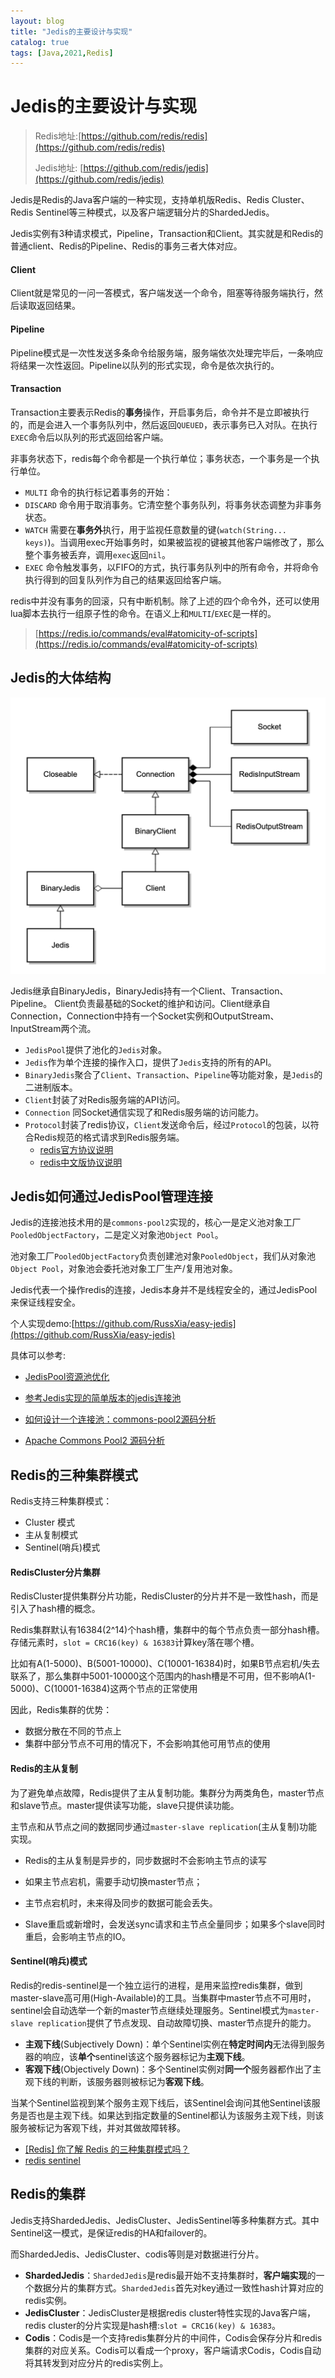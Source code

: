 ```yaml
---
layout: blog
title: "Jedis的主要设计与实现"
catalog: true
tags: [Java,2021,Redis]
---
```

# Jedis的主要设计与实现

> Redis地址:[https://github.com/redis/redis](https://github.com/redis/redis)
>
> Jedis地址: [https://github.com/redis/jedis](https://github.com/redis/jedis)

Jedis是Redis的Java客户端的一种实现，支持单机版Redis、Redis Cluster、Redis Sentinel等三种模式，以及客户端逻辑分片的ShardedJedis。

Jedis实例有3种请求模式，Pipeline，Transaction和Client。其实就是和Redis的普通client、Redis的Pipeline、Redis的事务三者大体对应。

#### Client

Client就是常见的一问一答模式，客户端发送一个命令，阻塞等待服务端执行，然后读取返回结果。

#### Pipeline

Pipeline模式是一次性发送多条命令给服务端，服务端依次处理完毕后，一条响应将结果一次性返回。Pipeline以队列的形式实现，命令是依次执行的。

#### Transaction

Transaction主要表示Redis的**事务**操作，开启事务后，命令并不是立即被执行的，而是会进入一个事务队列中，然后返回`QUEUED`，表示事务已入对队。在执行`EXEC`命令后以队列的形式返回给客户端。

非事务状态下，redis每个命令都是一个执行单位；事务状态，一个事务是一个执行单位。

 + `MULTI` 命令的执行标记着事务的开始：
 + `DISCARD` 命令用于取消事务。它清空整个事务队列，将事务状态调整为非事务状态。
 + `WATCH` 需要在**事务外**执行，用于监视任意数量的键(`watch(String... keys)`)。当调用exec开始事务时，如果被监视的键被其他客户端修改了，那么整个事务被丢弃，调用`exec`返回`nil`。
 + `EXEC` 命令触发事务，以FIFO的方式，执行事务队列中的所有命令，并将命令执行得到的回复队列作为自己的结果返回给客户端。

redis中并没有事务的回滚，只有中断机制。除了上述的四个命令外，还可以使用lua脚本去执行一组原子性的命令。在语义上和`MULTI`/`EXEC`是一样的。

> [https://redis.io/commands/eval#atomicity-of-scripts](https://redis.io/commands/eval#atomicity-of-scripts)

## Jedis的大体结构

![e72120b1f6daf4a951e75c05b9191a0f](https://raw.githubusercontent.com/RussXia/RussXia.github.io/master/_pic/e72120b1f6daf4a951e75c05b9191a0f.png)

Jedis继承自BinaryJedis，BinaryJedis持有一个Client、Transaction、Pipeline。
Client负责最基础的Socket的维护和访问。Client继承自Connection，Connection中持有一个Socket实例和OutputStream、InputStream两个流。

+ `JedisPool`提供了池化的`Jedis`对象。
+ `Jedis`作为单个连接的操作入口，提供了`Jedis`支持的所有的API。
+ `BinaryJedis`聚合了`Client`、`Transaction`、`Pipeline`等功能对象，是`Jedis`的二进制版本。
+ `Client`封装了对Redis服务端的API访问。
+ `Connection` 同Socket通信实现了和Redis服务端的访问能力。
+ `Protocol`封装了redis协议，`Client`发送命令后，经过`Protocol`的包装，以符合Redis规范的格式请求到Redis服务端。
  + [redis官方协议说明](https://redis.io/topics/protocol)
  + [redis中文版协议说明](http://redisdoc.com/topic/protocol.html)


## Jedis如何通过JedisPool管理连接

Jedis的连接池技术用的是`commons-pool2`实现的，核心一是定义池对象工厂`PooledObjectFactory`，二是定义对象池`Object Pool`。

池对象工厂`PooledObjectFactory`负责创建池对象`PooledObject`，我们从对象池`Object Pool`，对象池会委托池对象工厂生产/复用池对象。

Jedis代表一个操作redis的连接，Jedis本身并不是线程安全的，通过JedisPool来保证线程安全。

个人实现demo:[https://github.com/RussXia/easy-jedis](https://github.com/RussXia/easy-jedis)

具体可以参考:

+ [JedisPool资源池优化](https://tech.antfin.com/docs/2/98726)

+ [参考Jedis实现的简单版本的jedis连接池](https://github.com/RussXia/custom-jedis)
+ [如何设计一个连接池：commons-pool2源码分析](https://throwsnew.com/2017/06/12/commons-pool/)
+ [Apache Commons Pool2 源码分析](http://aofengblog.com/2014/08/06/Apache-Commons-Pool2-%E6%BA%90%E7%A0%81%E5%88%86%E6%9E%90/)

## Redis的三种集群模式

Redis支持三种集群模式：

+ Cluster 模式
+ 主从复制模式
+ Sentinel(哨兵)模式

#### RedisCluster分片集群

RedisCluster提供集群分片功能，RedisCluster的分片并不是一致性hash，而是引入了hash槽的概念。

Redis集群默认有16384(2^14)个hash槽，集群中的每个节点负责一部分hash槽。存储元素时，`slot = CRC16(key) & 16383`计算key落在哪个槽。

比如有A(1-5000)、B(5001-10000)、C(10001-16384)时，如果B节点宕机/失去联系了，那么集群中5001-10000这个范围内的hash槽是不可用，但不影响A(1-5000)、C(10001-16384)这两个节点的正常使用

因此，Redis集群的优势：

+ 数据分散在不同的节点上
+ 集群中部分节点不可用的情况下，不会影响其他可用节点的使用

#### Redis的主从复制

为了避免单点故障，Redis提供了主从复制功能。集群分为两类角色，master节点和slave节点。master提供读写功能，slave只提供读功能。

主节点和从节点之间的数据同步通过`master-slave replication`(主从复制)功能实现。

+ Redis的主从复制是异步的，同步数据时不会影响主节点的读写

+ 如果主节点宕机，需要手动切换master节点；
+ 主节点宕机时，未来得及同步的数据可能会丢失。
+ Slave重启或新增时，会发送sync请求和主节点全量同步；如果多个slave同时重启，会影响主节点的IO。

#### Sentinel(哨兵)模式

Redis的redis-sentinel是一个独立运行的进程，是用来监控redis集群，做到master-slave高可用(High-Available)的工具。当集群中master节点不可用时，sentinel会自动选举一个新的master节点继续处理服务。Sentinel模式为`master-slave replication`提供了节点发现、自动故障切换、master节点提升的能力。

+ **主观下线**(Subjectively Down)：单个Sentinel实例在**特定时间内**无法得到服务器的响应，该**单个**sentinel该这个服务器标记为**主观下线**。
+ **客观下线**(Objectively Down)：多个Sentinel实例对**同一个**服务器都作出了主观下线的判断，该服务器则被标记为**客观下线**。

当某个Sentinel监视到某个服务主观下线后，该Sentinel会询问其他Sentinel该服务是否也是主观下线。如果达到指定数量的Sentinel都认为该服务主观下线，则该服务被标记为客观下线，并对其做故障转移。

+ [[Redis] 你了解 Redis 的三种集群模式吗？](https://segmentfault.com/a/1190000022808576)
+ [redis sentinel](https://redis.io/topics/sentinel)

## Redis的集群

Jedis支持ShardedJedis、JedisCluster、JedisSentinel等多种集群方式。其中Sentinel这一模式，是保证redis的HA和failover的。

而ShardedJedis、JedisCluster、codis等则是对数据进行分片。

+ **ShardedJedis**：`ShardedJedis`是redis最开始不支持集群时，**客户端实现**的一个数据分片的集群方式。`ShardedJedis`首先对key通过一致性hash计算对应的redis实例。
+ **JedisCluster**：JedisCluster是根据redis cluster特性实现的Java客户端，redis cluster的分片实现是hash槽:`slot = CRC16(key) & 16383`。
+ **Codis**：Codis是一个支持redis集群分片的中间件，Codis会保存分片和redis集群的对应关系。Codis可以看成一个proxy，客户端请求Codis，Codis自动将其转发到对应分片的redis实例上。